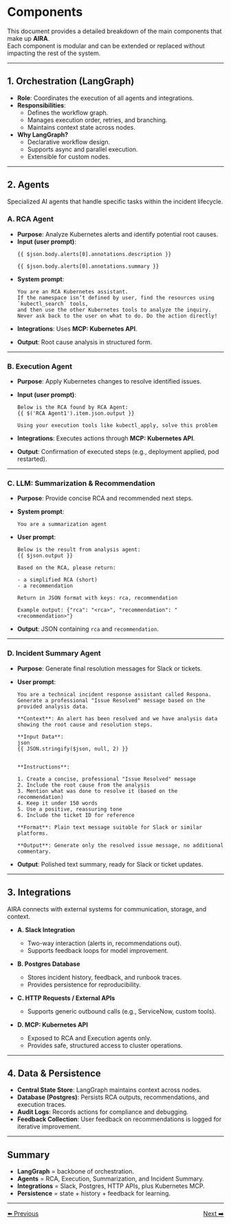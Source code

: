 # Components

This document provides a detailed breakdown of the main components that make up **AIRA**.  
Each component is modular and can be extended or replaced without impacting the rest of the system.


---

## 1. Orchestration (LangGraph)

- **Role**: Coordinates the execution of all agents and integrations.
- **Responsibilities**:
  - Defines the workflow graph.
  - Manages execution order, retries, and branching.
  - Maintains context state across nodes.
- **Why LangGraph?**
  - Declarative workflow design.
  - Supports async and parallel execution.
  - Extensible for custom nodes.

---

## 2. Agents

Specialized AI agents that handle specific tasks within the incident lifecycle.

### A. RCA Agent
- **Purpose**: Analyze Kubernetes alerts and identify potential root causes.
- **Input (user prompt)**:
  ```text
  {{ $json.body.alerts[0].annotations.description }}

  {{ $json.body.alerts[0].annotations.summary }}
    ```

* **System prompt**:

  ```text
  You are an RCA Kubernetes assistant.
  If the namespace isn’t defined by user, find the resources using `kubectl_search` tools, 
  and then use the other Kubernetes tools to analyze the inquiry.
  Never ask back to the user on what to do. Do the action directly!
  ```
* **Integrations**: Uses **MCP: Kubernetes API**.
* **Output**: Root cause analysis in structured form.

---

### B. Execution Agent

* **Purpose**: Apply Kubernetes changes to resolve identified issues.
* **Input (user prompt)**:

  ```text
  Below is the RCA found by RCA Agent:
  {{ $('RCA Agent1').item.json.output }}

  Using your execution tools like kubectl_apply, solve this problem
  ```
* **Integrations**: Executes actions through **MCP: Kubernetes API**.
* **Output**: Confirmation of executed steps (e.g., deployment applied, pod restarted).

---

### C. LLM: Summarization & Recommendation

* **Purpose**: Provide concise RCA and recommended next steps.
* **System prompt**:

  ```text
  You are a summarization agent
  ```
* **User prompt**:

  ```text
  Below is the result from analysis agent:
  {{ $json.output }}

  Based on the RCA, please return:

  - a simplified RCA (short)
  - a recommendation

  Return in JSON format with keys: rca, recommendation

  Example output: {"rca": "<rca>", "recommendation": "<recommendation>"}
  ```
* **Output**: JSON containing `rca` and `recommendation`.

---

### D. Incident Summary Agent

* **Purpose**: Generate final resolution messages for Slack or tickets.
* **User prompt**:

  ````text
  You are a technical incident response assistant called Respona. 
  Generate a professional "Issue Resolved" message based on the provided analysis data.

  **Context**: An alert has been resolved and we have analysis data showing the root cause and resolution steps.

  **Input Data**: 
  json
  {{ JSON.stringify($json, null, 2) }}
  

  **Instructions**:

  1. Create a concise, professional "Issue Resolved" message
  2. Include the root cause from the analysis
  3. Mention what was done to resolve it (based on the recommendation)
  4. Keep it under 150 words
  5. Use a positive, reassuring tone
  6. Include the ticket ID for reference

  **Format**: Plain text message suitable for Slack or similar platforms.

  **Output**: Generate only the resolved issue message, no additional commentary.
  ````
* **Output**: Polished text summary, ready for Slack or ticket updates.

---

## 3. Integrations

AIRA connects with external systems for communication, storage, and context.

* **A. Slack Integration**

  * Two-way interaction (alerts in, recommendations out).
  * Supports feedback loops for model improvement.
* **B. Postgres Database**

  * Stores incident history, feedback, and runbook traces.
  * Provides persistence for reproducibility.
* **C. HTTP Requests / External APIs**

  * Supports generic outbound calls (e.g., ServiceNow, custom tools).
* **D. MCP: Kubernetes API**

  * Exposed to RCA and Execution agents only.
  * Provides safe, structured access to cluster operations.

---

## 4. Data & Persistence

* **Central State Store**: LangGraph maintains context across nodes.
* **Database (Postgres)**: Persists RCA outputs, recommendations, and execution traces.
* **Audit Logs**: Records actions for compliance and debugging.
* **Feedback Collection**: User feedback on recommendations is logged for iterative improvement.

---

## Summary

* **LangGraph** = backbone of orchestration.
* **Agents** = RCA, Execution, Summarization, and Incident Summary.
* **Integrations** = Slack, Postgres, HTTP APIs, plus Kubernetes MCP.
* **Persistence** = state + history + feedback for learning.

---
<div style="display: flex; justify-content: space-between;">
  <a href="2_workflow-graph.md">⬅️ Previous</a>
  <a href="4_data-flow.md">Next ➡️</a>
</div>